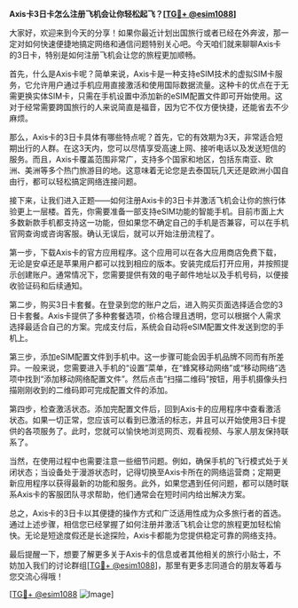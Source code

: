 **Axis卡3日卡怎么注册飞机会让你轻松起飞？[[TG💪+ @esim1088](https://t.me/s/esim1088)]**

大家好，欢迎来到今天的分享！如果你最近计划出国旅行或者已经在外奔波，那一定对如何快速便捷地搞定网络和通信问题特别关心吧。今天咱们就来聊聊Axis卡的3日卡，特别是如何注册飞机会让您的旅程更加顺畅。

首先，什么是Axis卡呢？简单来说，Axis卡是一种支持eSIM技术的虚拟SIM卡服务，它允许用户通过手机应用直接激活和使用国际数据流量。这种卡的优点在于无需更换实体SIM卡，只需在手机设置中添加新的eSIM配置文件即可开始使用。这对于经常需要跨国旅行的人来说简直是福音，因为它不仅方便快捷，还能省去不少麻烦。

那么，Axis卡的3日卡具体有哪些特点呢？首先，它的有效期为3天，非常适合短期出行的人群。在这3天内，您可以尽情享受高速上网、接听电话以及发送短信的服务。而且，Axis卡覆盖范围非常广，支持多个国家和地区，包括东南亚、欧洲、美洲等多个热门旅游目的地。这意味着无论您是去泰国玩几天还是欧洲小国自由行，都可以轻松搞定网络连接问题。

接下来，让我们进入正题——如何注册Axis卡的3日卡并激活飞机会让你的旅行体验更上一层楼。首先，你需要准备一部支持eSIM功能的智能手机。目前市面上大多数新款手机都支持这一功能，但如果您不确定自己的手机是否兼容，可以在手机官网查询或咨询客服。确认无误后，就可以开始注册流程了。

第一步，下载Axis卡的官方应用程序。这个应用可以在各大应用商店免费下载，无论是安卓还是苹果用户都可以找到相应的版本。安装完成后打开应用，并按照提示创建账户。通常情况下，您需要提供有效的电子邮件地址以及手机号码，以便接收验证码和后续通知。

第二步，购买3日卡套餐。在登录到您的账户之后，进入购买页面选择适合您的3日卡套餐。Axis卡提供了多种套餐选项，价格合理且透明，您可以根据个人需求选择最适合自己的方案。完成支付后，系统会自动将eSIM配置文件发送到您的手机上。

第三步，添加eSIM配置文件到手机中。这一步骤可能会因手机品牌不同而有所差异。一般来说，您需要进入手机的“设置”菜单，在“蜂窝移动网络”或“移动网络”选项中找到“添加移动网络配置文件”。然后点击“扫描二维码”按钮，用手机摄像头扫描刚刚收到的二维码即可完成配置文件的添加。

第四步，检查激活状态。添加完配置文件后，回到Axis卡的应用程序中查看激活状态。如果一切正常，您应该可以看到已激活的标志，并且可以开始使用3日卡提供的各项服务了。此时，您就可以愉快地浏览网页、观看视频、与家人朋友保持联系了。

当然，在使用过程中也需要注意一些细节问题。例如，确保手机的飞行模式处于关闭状态；当设备处于漫游状态时，记得切换至Axis卡所在的网络运营商；定期更新应用程序以获得最新的功能和服务。此外，如果您遇到任何问题，都可以随时联系Axis卡的客服团队寻求帮助，他们通常会在短时间内给出解决方案。

总之，Axis卡的3日卡以其便捷的操作方式和广泛适用性成为众多旅行者的首选。通过上述步骤，相信您已经掌握了如何注册并激活飞机会让您的旅程更加轻松愉快。无论是短途度假还是长途探险，Axis卡都能为您提供稳定可靠的网络支持。

最后提醒一下，想要了解更多关于Axis卡的信息或者其他相关的旅行小贴士，不妨加入我们的讨论群组[[TG💪+ @esim1088](https://t.me/s/esim1088)]，那里有更多志同道合的朋友等着与您交流心得哦！

[[TG💪+ @esim1088](https://t.me/s/esim1088) ![Image](https://i.postimg.cc/4NQfJmqS/Snipaste-2025-05-13-00-14-12.png)]